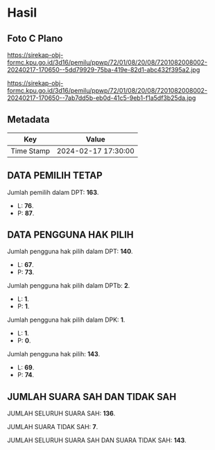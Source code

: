 # Hasil

## Foto C Plano

https://sirekap-obj-formc.kpu.go.id/3d16/pemilu/ppwp/72/01/08/20/08/7201082008002-20240217-170650--5dd79929-75ba-419e-82d1-abc432f395a2.jpg

https://sirekap-obj-formc.kpu.go.id/3d16/pemilu/ppwp/72/01/08/20/08/7201082008002-20240217-170650--7ab7dd5b-eb0d-41c5-9eb1-f1a5df3b25da.jpg


## Metadata

| Key        | Value               |
| ---------- | ------------------- |
| Time Stamp | 2024-02-17 17:30:00 |


## DATA PEMILIH TETAP

Jumlah pemilih dalam DPT: **163**.
 * L: **76**.
 * P: **87**.

## DATA PENGGUNA HAK PILIH

Jumlah pengguna hak pilih dalam DPT: **140**.
 * L: **67**.
 * P: **73**.

Jumlah pengguna hak pilih dalam DPTb: **2**.
 * L: **1**.
 * P: **1**.

Jumlah pengguna hak pilih dalam DPK: **1**.
 * L: **1**.
 * P: **0**.

Jumlah pengguna hak pilih: **143**.
 * L: **69**.
 * P: **74**.

## JUMLAH SUARA SAH DAN TIDAK SAH

JUMLAH SELURUH SUARA SAH: **136**.

JUMLAH SUARA TIDAK SAH: **7**.

JUMLAH SELURUH SUARA SAH DAN SUARA TIDAK SAH: **143**.


